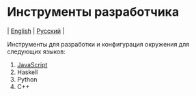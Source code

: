 # Инструменты разработчика
| [English](README.md) | [Русский](README.ru.md) |

Инструменты для разработки и конфигурация окружения для следующих языков:
  1. [JavaScript](JavaScript/README.ru.md)
  2. Haskell
  3. Python
  4. C++
